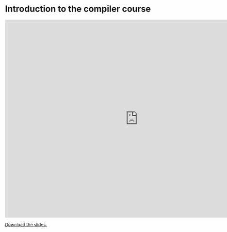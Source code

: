 # Introduction to the compiler course

<iframe src="https://www.youtube.com/embed/sDLTsroe85E" allow="accelerometer; autoplay; encrypted-media; gyroscope; picture-in-picture" allowfullscreen="" width="873" height="654" frameborder="0"></iframe>

[Download the slides.](1-introduction.pdf)

